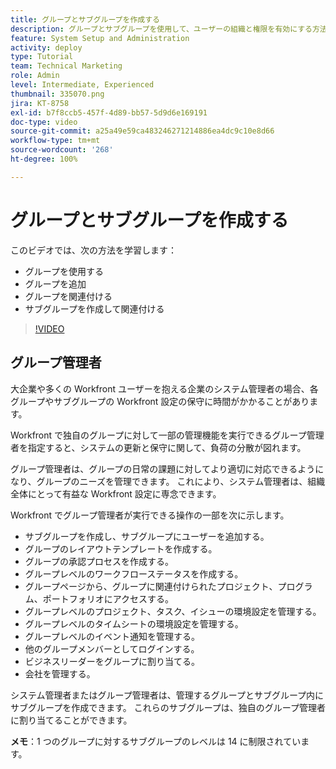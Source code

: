```yaml
---
title: グループとサブグループを作成する
description: グループとサブグループを使用して、ユーザーの組織と権限を有効にする方法を説明します。 グループとサブグループの作成方法を学びます。
feature: System Setup and Administration
activity: deploy
type: Tutorial
team: Technical Marketing
role: Admin
level: Intermediate, Experienced
thumbnail: 335070.png
jira: KT-8758
exl-id: b7f8ccb5-457f-4d89-bb57-5d9d6e169191
doc-type: video
source-git-commit: a25a49e59ca483246271214886ea4dc9c10e8d66
workflow-type: tm+mt
source-wordcount: '268'
ht-degree: 100%

---
```


# グループとサブグループを作成する

このビデオでは、次の方法を学習します：

* グループを使用する
* グループを追加
* グループを関連付ける
* サブグループを作成して関連付ける

>[!VIDEO](https://video.tv.adobe.com/v/335070/?quality=12&learn=on)

## グループ管理者

大企業や多くの Workfront ユーザーを抱える企業のシステム管理者の場合、各グループやサブグループの Workfront 設定の保守に時間がかかることがあります。

Workfront で独自のグループに対して一部の管理機能を実行できるグループ管理者を指定すると、システムの更新と保守に関して、負荷の分散が図れます。

グループ管理者は、グループの日常の課題に対してより適切に対応できるようになり、グループのニーズを管理できます。 これにより、システム管理者は、組織全体にとって有益な Workfront 設定に専念できます。

Workfront でグループ管理者が実行できる操作の一部を次に示します。

* サブグループを作成し、サブグループにユーザーを追加する。
* グループのレイアウトテンプレートを作成する。
* グループの承認プロセスを作成する。
* グループレベルのワークフローステータスを作成する。
* グループページから、グループに関連付けられたプロジェクト、プログラム、ポートフォリオにアクセスする。
* グループレベルのプロジェクト、タスク、イシューの環境設定を管理する。
* グループレベルのタイムシートの環境設定を管理する。
* グループレベルのイベント通知を管理する。
* 他のグループメンバーとしてログインする。
* ビジネスリーダーをグループに割り当てる。
* 会社を管理する。

システム管理者またはグループ管理者は、管理するグループとサブグループ内にサブグループを作成できます。 これらのサブグループは、独自のグループ管理者に割り当てることができます。

**メモ**：1 つのグループに対するサブグループのレベルは 14 に制限されています。
